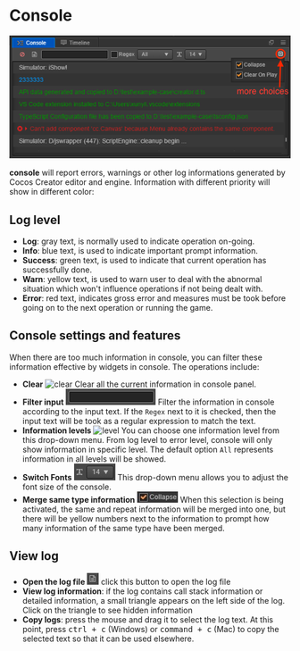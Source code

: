 # Console

![console](console/console.png)

**console** will report errors, warnings or other log informations generated by Cocos Creator editor and engine. Information with different priority will show in different color:

## Log level

- **Log**: gray text, is normally used to indicate operation on-going.
- **Info**: blue text, is used to indicate important prompt information.
- **Success**: green text, is used to indicate that current operation has successfully done.
- **Warn**: yellow text, is used to warn user to deal with the abnormal situation which won't influence operations if not being dealt with.
- **Error**: red text, indicates gross error and measures must be took before going on to the next operation or running the game.

## Console settings and features

When there are too much information in console, you can filter these information effective by widgets in console. The operations include:

- **Clear** ![clear](console/clear.png) Clear all the current information in console panel.
- **Filter input** ![filter](console/filter.png) Filter the information in console according to the input text. If the `Regex` next to it is checked, then the input text will be took as a regular expression to match the text.
- **Information levels** ![level](console/levels.png) You can choose one information level from this drop-down menu. From log level to error level, console will only show information in specific level. The default option `All` represents information in all levels will be showed.
- **Switch Fonts** ![label](console/label.png) This drop-down menu allows you to adjust the font size of the console.
- **Merge same type information** ![collapse](console/collapse.png) When this selection is being activated, the same and repeat information will be merged into one, but there will be yellow numbers next to the information to prompt how many information of the same type have been merged.

## View log

- **Open the log file** ![open](console/open.png) click this button to open the log file
- **View log information**: if the log contains call stack information or detailed information, a small triangle appears on the left side of the log. Click on the triangle to see hidden information
- **Copy logs**: press the mouse and drag it to select the log text. At this point, press <kbd>ctrl + c</kbd> (Windows) or <kbd>command + c</kbd> (Mac) to copy the selected text so that it can be used elsewhere.
